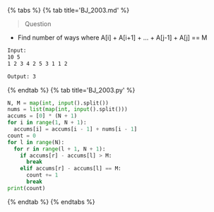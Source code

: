 {% tabs %}
{% tab title='BJ_2003.md' %}

> Question

* Find number of ways where A[i] + A[i+1] + … + A[j-1] + A[j] == M

```txt
Input:
10 5
1 2 3 4 2 5 3 1 1 2

Output: 3
```

{% endtab %}
{% tab title='BJ_2003.py' %}

```py
N, M = map(int, input().split())
nums = list(map(int, input().split()))
accums = [0] * (N + 1)
for i in range(1, N + 1):
  accums[i] = accums[i - 1] + nums[i - 1]
count = 0
for l in range(N):
  for r in range(l + 1, N + 1):
    if accums[r] - accums[l] > M:
      break
    elif accums[r] - accums[l] == M:
      count += 1
      break
print(count)
```

{% endtab %}
{% endtabs %}
